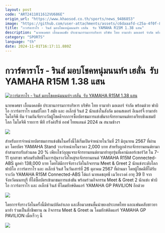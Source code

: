 ```yaml
---
layout: post
code: "ART2411011612VU686E"
origin_url: "https://www.khaosod.co.th/sports/news_9486853"
image: "https://github.com/user-attachments/assets/c6daaafd-c25a-4f0f-8e39-58cfd5c55bd0"
title: "กวาร์ตาราโร - รินส์ มอบโชคหนุ่มนนท์ฯ เฮลั่น  รับ YAMAHA R15M 1.38 แสน"
description: "นายพงศธร เอื้อมงคลชัย ประธานกรรมการบริหาร บริษัท ไทย ยามาฮ่า มอเตอร์ จำกัด พร้อมด้วย ฟาบิโอ กวาร์ตาราโร แชมป์โลก 1 สมัย และ อเล็กซ์"
category: "SPORTS"
language: "th"
date: 2024-11-01T16:17:11.880Z
---
```


# กวาร์ตาราโร - รินส์ มอบโชคหนุ่มนนท์ฯ เฮลั่น  รับ YAMAHA R15M 1.38 แสน

[![กวาร์ตาราโร - รินส์ มอบโชคหนุ่มนนท์ฯ เฮลั่น  รับ YAMAHA R15M 1.38 แสน](https://www.khaosod.co.th/wpapp/uploads/2024/11/x.jpg "กวาร์ตาราโร - รินส์ มอบโชคหนุ่มนนท์ฯ เฮลั่น  รับ YAMAHA R15M 1.38 แสน")](https://www.khaosod.co.th/wpapp/uploads/2024/11/x.jpg)

นายพงศธร เอื้อมงคลชัย ประธานกรรมการบริหาร บริษัท ไทย ยามาฮ่า มอเตอร์ จำกัด พร้อมด้วย ฟาบิโอ กวาร์ตาราโร แชมป์โลก 1 สมัย และ อเล็กซ์ รินส์ 2 นักแข่งในสังกัด มอนสเตอร์ อีเนอร์จี้ ยามาฮ่า โมโตจีพี ทีม ร่วมกันจับรางวัลผู้โชคดีจากการซื้อบัตรชมการแข่งขันรถจักรยานยนต์ทางเรียบชิงแชมป์โลก โมโตจีพี รายการ พีที กรังด์ปรีซ์ ออฟ ไทยแลนด์ 2024 ณ สนามช้างฯ

[![](https://www.khaosod.co.th/wpapp/uploads/2024/11/S__9191542_0-696x464.jpg)](https://www.khaosod.co.th/wpapp/uploads/2024/11/S__9191542_0.jpg)

สำหรับการจำหน่ายบัตรชมการแข่งขันในครั้งนี้ได้เริ่มเปิดจำหน่ายในวันที่ 21 มิถุนายน 2567 ที่ผ่านมา โดยบัตร YAMAHA Stand วางจำหน่ายในราคา 2,000 บาท สำหรับลูกค้ารถจักรยานยนต์ยามาฮ่าสามารถรับส่วนลด 20 % เพียงโชว์กุญแจรถจักรยานยนต์ยามาฮ่าทุกรุ่นที่เคาน์เตอร์เซอร์วิส ใน 7-11 ทุกสาขา พร้อมรับสิทธิ์ในการลุ้นรางวัลใหญ่รถจักรยานยนต์ YAMAHA R15M Connected-ABS มูลค่า 138,000 บาท โดยได้มีการจับรางวัลในกิจกรรม Meet & Greet 2 นักแข่งระดับโลก ฟาบิโอ กวาร์ตาราโร และ อเล็กซ์ รินส์ ในวันเสาร์ที่ 26 ตุลาคม 2567 ที่ผ่านมา โดยผู้โชคดีที่ได้รับรางวัล YAMAHA R15M Connected-ABS ได้แก่ นายเดชฤทธิ์ เฉวียงวงค์ อายุ 39 ปี จากจังหวัดนนทบุรี ที่ได้ซื้อบัตรเข้ามาชมการแข่งขัน พร้อมร่วมกิจกรรม Meet & Greet 2 นักแข่ง ฟาบิโอ กวาร์ตาราโร และ อเล็กซ์ รินส์ ที่โดมยักษ์ติดแอร์ YAMAHA GP PAVILION อีกด้วย

[![](https://www.khaosod.co.th/wpapp/uploads/2024/11/S__9191544_0-696x464.jpg)](https://www.khaosod.co.th/wpapp/uploads/2024/11/S__9191544_0.jpg)

โดยการจับรางวัลในครั้งนี้มีท่านปลัดอำเภอ และสื่อมวลชนชั้นนำของประเทศไทย และแฟนคลับชาวยามาฮ่า ร่วมเป็นสักขีพยาน ณ กิจกรรม Meet & Greet ณ โดมยักษ์ติดแอร์ YAMAHA GP PAVILION เมื่อเร็วๆ นี้

[![](https://www.khaosod.co.th/wpapp/uploads/2024/11/S__9191548_0-696x464.jpg)](https://www.khaosod.co.th/wpapp/uploads/2024/11/S__9191548_0.jpg)